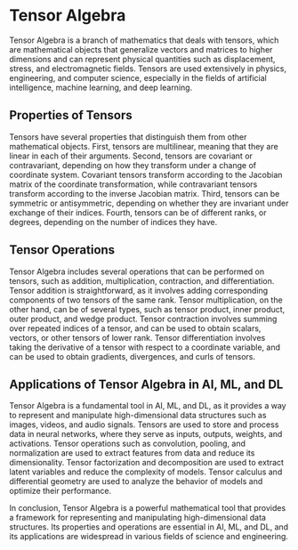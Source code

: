 # Tensor Algebra
Tensor Algebra is a branch of mathematics that deals with tensors, which are mathematical objects that generalize vectors and matrices to higher dimensions and can represent physical quantities such as displacement, stress, and electromagnetic fields. Tensors are used extensively in physics, engineering, and computer science, especially in the fields of artificial intelligence, machine learning, and deep learning.

## Properties of Tensors
Tensors have several properties that distinguish them from other mathematical objects. First, tensors are multilinear, meaning that they are linear in each of their arguments. Second, tensors are covariant or contravariant, depending on how they transform under a change of coordinate system. Covariant tensors transform according to the Jacobian matrix of the coordinate transformation, while contravariant tensors transform according to the inverse Jacobian matrix. Third, tensors can be symmetric or antisymmetric, depending on whether they are invariant under exchange of their indices. Fourth, tensors can be of different ranks, or degrees, depending on the number of indices they have.

## Tensor Operations
Tensor Algebra includes several operations that can be performed on tensors, such as addition, multiplication, contraction, and differentiation. Tensor addition is straightforward, as it involves adding corresponding components of two tensors of the same rank. Tensor multiplication, on the other hand, can be of several types, such as tensor product, inner product, outer product, and wedge product. Tensor contraction involves summing over repeated indices of a tensor, and can be used to obtain scalars, vectors, or other tensors of lower rank. Tensor differentiation involves taking the derivative of a tensor with respect to a coordinate variable, and can be used to obtain gradients, divergences, and curls of tensors.

## Applications of Tensor Algebra in AI, ML, and DL
Tensor Algebra is a fundamental tool in AI, ML, and DL, as it provides a way to represent and manipulate high-dimensional data structures such as images, videos, and audio signals. Tensors are used to store and process data in neural networks, where they serve as inputs, outputs, weights, and activations. Tensor operations such as convolution, pooling, and normalization are used to extract features from data and reduce its dimensionality. Tensor factorization and decomposition are used to extract latent variables and reduce the complexity of models. Tensor calculus and differential geometry are used to analyze the behavior of models and optimize their performance.

In conclusion, Tensor Algebra is a powerful mathematical tool that provides a framework for representing and manipulating high-dimensional data structures. Its properties and operations are essential in AI, ML, and DL, and its applications are widespread in various fields of science and engineering.
